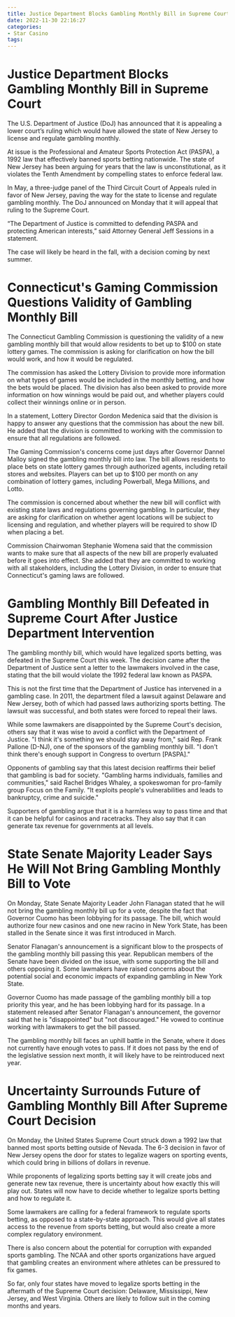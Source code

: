 ```yaml
---
title: Justice Department Blocks Gambling Monthly Bill in Supreme Court
date: 2022-11-30 22:16:27
categories:
- Star Casino
tags:
---
```



#  Justice Department Blocks Gambling Monthly Bill in Supreme Court

The U.S. Department of Justice (DoJ) has announced that it is appealing a lower court’s ruling which would have allowed the state of New Jersey to license and regulate gambling monthly.

At issue is the Professional and Amateur Sports Protection Act (PASPA), a 1992 law that effectively banned sports betting nationwide. The state of New Jersey has been arguing for years that the law is unconstitutional, as it violates the Tenth Amendment by compelling states to enforce federal law.

In May, a three-judge panel of the Third Circuit Court of Appeals ruled in favor of New Jersey, paving the way for the state to license and regulate gambling monthly. The DoJ announced on Monday that it will appeal that ruling to the Supreme Court.

“The Department of Justice is committed to defending PASPA and protecting American interests,” said Attorney General Jeff Sessions in a statement.

The case will likely be heard in the fall, with a decision coming by next summer.

#  Connecticut's Gaming Commission Questions Validity of Gambling Monthly Bill

The Connecticut Gambling Commission is questioning the validity of a new gambling monthly bill that would allow residents to bet up to $100 on state lottery games. The commission is asking for clarification on how the bill would work, and how it would be regulated.

The commission has asked the Lottery Division to provide more information on what types of games would be included in the monthly betting, and how the bets would be placed. The division has also been asked to provide more information on how winnings would be paid out, and whether players could collect their winnings online or in person.

In a statement, Lottery Director Gordon Medenica said that the division is happy to answer any questions that the commission has about the new bill. He added that the division is committed to working with the commission to ensure that all regulations are followed.

The Gaming Commission's concerns come just days after Governor Dannel Malloy signed the gambling monthly bill into law. The bill allows residents to place bets on state lottery games through authorized agents, including retail stores and websites. Players can bet up to $100 per month on any combination of lottery games, including Powerball, Mega Millions, and Lotto.

The commission is concerned about whether the new bill will conflict with existing state laws and regulations governing gambling. In particular, they are asking for clarification on whether agent locations will be subject to licensing and regulation, and whether players will be required to show ID when placing a bet.

Commission Chairwoman Stephanie Womena said that the commission wants to make sure that all aspects of the new bill are properly evaluated before it goes into effect. She added that they are committed to working with all stakeholders, including the Lottery Division, in order to ensure that Connecticut's gaming laws are followed.

#  Gambling Monthly Bill Defeated in Supreme Court After Justice Department Intervention

The gambling monthly bill, which would have legalized sports betting, was defeated in the Supreme Court this week. The decision came after the Department of Justice sent a letter to the lawmakers involved in the case, stating that the bill would violate the 1992 federal law known as PASPA.

This is not the first time that the Department of Justice has intervened in a gambling case. In 2011, the department filed a lawsuit against Delaware and New Jersey, both of which had passed laws authorizing sports betting. The lawsuit was successful, and both states were forced to repeal their laws.

While some lawmakers are disappointed by the Supreme Court's decision, others say that it was wise to avoid a conflict with the Department of Justice. "I think it's something we should stay away from," said Rep. Frank Pallone (D-NJ), one of the sponsors of the gambling monthly bill. "I don't think there's enough support in Congress to overturn [PASPA]."

Opponents of gambling say that this latest decision reaffirms their belief that gambling is bad for society. "Gambling harms individuals, families and communities," said Rachel Bridges Whaley, a spokeswoman for pro-family group Focus on the Family. "It exploits people's vulnerabilities and leads to bankruptcy, crime and suicide."

Supporters of gambling argue that it is a harmless way to pass time and that it can be helpful for casinos and racetracks. They also say that it can generate tax revenue for governments at all levels.

#  State Senate Majority Leader Says He Will Not Bring Gambling Monthly Bill to Vote

On Monday, State Senate Majority Leader John Flanagan stated that he will not bring the gambling monthly bill up for a vote, despite the fact that Governor Cuomo has been lobbying for its passage. The bill, which would authorize four new casinos and one new racino in New York State, has been stalled in the Senate since it was first introduced in March.

Senator Flanagan's announcement is a significant blow to the prospects of the gambling monthly bill passing this year. Republican members of the Senate have been divided on the issue, with some supporting the bill and others opposing it. Some lawmakers have raised concerns about the potential social and economic impacts of expanding gambling in New York State.

Governor Cuomo has made passage of the gambling monthly bill a top priority this year, and he has been lobbying hard for its passage. In a statement released after Senator Flanagan's announcement, the governor said that he is "disappointed" but "not discouraged." He vowed to continue working with lawmakers to get the bill passed.

The gambling monthly bill faces an uphill battle in the Senate, where it does not currently have enough votes to pass. If it does not pass by the end of the legislative session next month, it will likely have to be reintroduced next year.

#  Uncertainty Surrounds Future of Gambling Monthly Bill After Supreme Court Decision

On Monday, the United States Supreme Court struck down a 1992 law that banned most sports betting outside of Nevada. The 6-3 decision in favor of New Jersey opens the door for states to legalize wagers on sporting events, which could bring in billions of dollars in revenue.

While proponents of legalizing sports betting say it will create jobs and generate new tax revenue, there is uncertainty about how exactly this will play out. States will now have to decide whether to legalize sports betting and how to regulate it.

Some lawmakers are calling for a federal framework to regulate sports betting, as opposed to a state-by-state approach. This would give all states access to the revenue from sports betting, but would also create a more complex regulatory environment.

There is also concern about the potential for corruption with expanded sports gambling. The NCAA and other sports organizations have argued that gambling creates an environment where athletes can be pressured to fix games.

So far, only four states have moved to legalize sports betting in the aftermath of the Supreme Court decision: Delaware, Mississippi, New Jersey, and West Virginia. Others are likely to follow suit in the coming months and years.